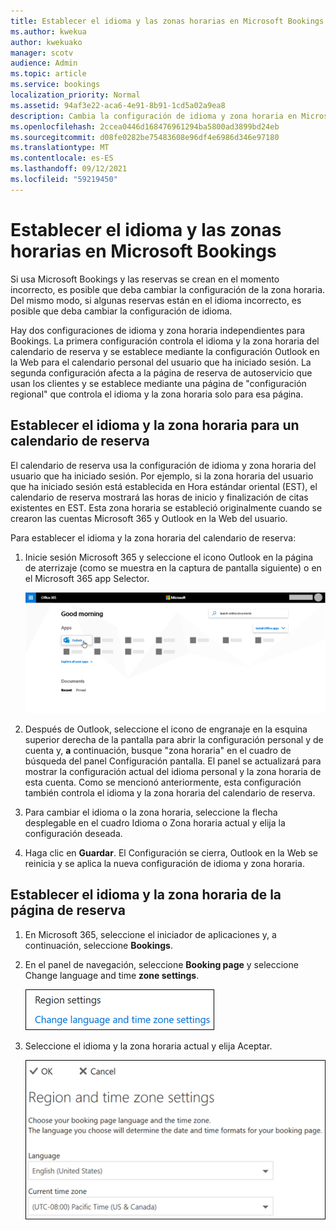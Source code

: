 ```yaml
---
title: Establecer el idioma y las zonas horarias en Microsoft Bookings
ms.author: kwekua
author: kwekuako
manager: scotv
audience: Admin
ms.topic: article
ms.service: bookings
localization_priority: Normal
ms.assetid: 94af3e22-aca6-4e91-8b91-1cd5a02a9ea8
description: Cambia la configuración de idioma y zona horaria en Microsoft Bookings. Si las reservas se crean en el momento incorrecto, es posible que Bookings se establezca para la zona horaria incorrecta.
ms.openlocfilehash: 2ccea0446d168476961294ba5800ad3899bd24eb
ms.sourcegitcommit: d08fe0282be75483608e96df4e6986d346e97180
ms.translationtype: MT
ms.contentlocale: es-ES
ms.lasthandoff: 09/12/2021
ms.locfileid: "59219450"
---
```

# <a name="set-language-and-time-zones-in-microsoft-bookings"></a>Establecer el idioma y las zonas horarias en Microsoft Bookings

Si usa Microsoft Bookings y las reservas se crean en el momento incorrecto, es posible que deba cambiar la configuración de la zona horaria. Del mismo modo, si algunas reservas están en el idioma incorrecto, es posible que deba cambiar la configuración de idioma.

Hay dos configuraciones de idioma y zona horaria independientes para Bookings. La primera configuración controla el idioma y la zona horaria del calendario de reserva y se establece mediante la configuración Outlook en la Web para el calendario personal del usuario que ha iniciado sesión. La segunda configuración afecta a la página de reserva de autoservicio que usan los clientes y se establece mediante una página de "configuración regional" que controla el idioma y la zona horaria solo para esa página.

## <a name="setting-language-and-time-zone-for-a-booking-calendar"></a>Establecer el idioma y la zona horaria para un calendario de reserva

El calendario de reserva usa la configuración de idioma y zona horaria del usuario que ha iniciado sesión. Por ejemplo, si la zona horaria del usuario que ha iniciado sesión está establecida en Hora estándar oriental (EST), el calendario de reserva mostrará las horas de inicio y finalización de citas existentes en EST. Esta zona horaria se estableció originalmente cuando se crearon las cuentas Microsoft 365 y Outlook en la Web del usuario.

Para establecer el idioma y la zona horaria del calendario de reserva:

1. Inicie sesión Microsoft 365 y seleccione el icono Outlook en la página de aterrizaje (como se muestra en la captura de pantalla siguiente) o en el Microsoft 365 app Selector.

   ![Imagen del Outlook en la Microsoft 365 de aterrizaje.](../media/bookings-outlook-tile.png)

1. Después de Outlook, seleccione  el icono de engranaje en la esquina superior derecha de la pantalla para abrir la configuración personal y de cuenta y, **a** continuación, busque "zona horaria" en el cuadro de búsqueda del panel Configuración pantalla. El panel se actualizará para mostrar la configuración actual del idioma personal y la zona horaria de esta cuenta. Como se mencionó anteriormente, esta configuración también controla el idioma y la zona horaria del calendario de reserva.

1. Para cambiar el idioma o la zona horaria,  seleccione la flecha desplegable en el cuadro Idioma o Zona horaria actual y elija la configuración deseada.

1. Haga clic en **Guardar**. El Configuración se cierra, Outlook en la Web se reinicia y se aplica la nueva configuración de idioma y zona horaria.

## <a name="setting-the-language-and-time-zone-for-the-booking-page"></a>Establecer el idioma y la zona horaria de la página de reserva

1. En Microsoft 365, seleccione el iniciador de aplicaciones y, a continuación, seleccione **Bookings**.

1. En el panel de navegación, seleccione **Booking page** y seleccione Change language and time **zone settings**.

   ![Captura de pantalla: cambiar el idioma y el vínculo de configuración de zona horaria.](../media/bookings-region-language-timezone-settings.png)

1. Seleccione el idioma y la zona horaria actual y elija Aceptar.

   ![Captura de pantalla: configuración de idioma y zona horaria.](../media/bookings-region-timezone-settings.png)
